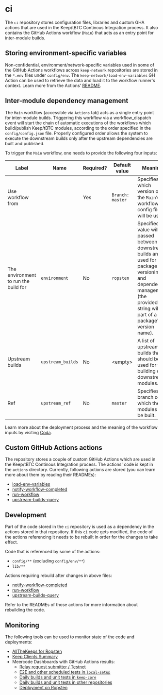 # ci

The `ci` repository stores configuration files, libraries and custom GHA actions
that are used in the Keep/tBTC Continous Integration process. It also contains
the GitHub Actions workflow (`Main`) that acts as an entry point for
inter-module builds.

## Storing environment-specific variables

Non-confidential, environment/network-specific variables used in some of the
GitHub Actions workflows across `keep-network` repositories are stored in the
`*.env` files under `config/env`. The `keep-network/load-env-variables` GH
Action can be used to retrieve the data and load it to the workflow runner's
context. Learn more from the Actions'
[README](https://github.com/keep-network/load-env-variables/blob/main/README.md).

## Inter-module dependency management

The `Main` workflow (accessible via `Actions` tab) acts as a single entry point
for inter-module builds. Triggering this workflow via a workflow_dispatch event
will start the chain of automatic executions of the workflows which
build/publish Keep/tBTC modules, according to the order specified in the
`config/config.json` file. Properly configured order allows the system to
execute the downstream builds only after the upstream dependencies are built and
published.

To trigger the `Main` workflow, one needs to provide the following four inputs:

| Label             | Name | Required? | Default value      | Meaning |
|-------------------|------|-----------|--------------------|--------|
| Use workflow from |      | Yes       | `Branch: master`   | Specifies which version of the `Main`‘s workflow config file will be used. |
| The environment to run the build for | `environment` | No | `ropsten` | Specified value will be passed between downstream builds and used for package versioning and dependency management (the provided string will be part of a package's version name). |
| Upstream builds | `upstream_builds` | No | &lt;empty> | A list of upstream builds that should be used for the building of downstream modules. |
| Ref |`upstream_ref` | No | `master` | Specifies the branch on which the modules will be built. | 

Learn more about the deployment process and the meaning of the workflow inputs
by visiting
[Coda](https://coda.io/d/Building-Keep_d-fmEgBNFVH/Current-CI-process_su1ww#_lupK9).

## Custom GitHub Actions actions

The repository stores a couple of custom GitHub Actions which are used in the
Keep/tBTC Continous Integration process. The actions' code is kept in the
`actions` directory. Currently, following actions are stored (you can learn more
about them by reading their READMEs):
* [load-env-variables](./actions/load-env-variables)
* [notify-workflow-completed](./actions/notify-workflow-completed)
* [run-workflow](./actions/run-workflow)
* [upstream-builds-query](./actions/upstream-builds-query)

## Development

Part of the code stored in the `ci` repository is used as a dependency in the
actions stored in that repository. If this `ci` code gets modified, the code of
the actions referencing it needs to be rebuilt in order for the changes to take
effect.

Code that is referenced by some of the actions:
* `config/**` (excluding `config/env/**`)
* `lib/**`

Actions requiring rebuild after changes in above files:
* [notify-workflow-completed](./actions/notify-workflow-completed)
* [run-workflow](./actions/run-workflow)
* [upstream-builds-query](./actions/upstream-builds-query)

Refer to the READMEs of those actions for more information about rebuilding the
code.

## Monitoring

The following tools can be used to monitor state of the code and deployments:
* [AllTheKeeps for Ropsten](https://allthekeeps.test.keep.network/deposits)
* [Keep Clients Summary](https://monitoring.test.keep.network/d/3r-BohOMz/keep-clients-summary?orgId=1&refresh=30s)
* Meercode Dashboards with GitHub Actions results:
  - [Relay request submitter / Testnet](https://meercode.io/public/list/af470c2ebc0da4a0b0cce2589660781e:f385a85f1b9ca5b44b35b1d61405b8569c4664f6cf41a8e71283d45ff4ff61b8f20f11dbb75d767c51a809ccd2ea06af)
  - [E2E and other scheduled tests in `local-setup`](https://meercode.io/public/list/07e8ed6fc354cb325b817626d09f6dce:c275abc3348031a1db35d79bd48533492d2ece50ae1f6cc696285b2064e33e8a35656aeaba4375687c8491e0fa44cb32)
  - [Daily builds and unit tests in `keep-core`](https://meercode.io/public/list/8658c17fc7593705fa105554536944eb:e630b20f8cb551d86d965e7134c96588e0959d8a66c9c74a92d913e3884d66f5e72cb4168d59fe0b78e17a1efebaec11/)
  - [Daily builds and unit tests in other repositories](https://meercode.io/public/list/996bf02d60c51e6ec3143e910a2f2afb:3d43f754b84d6a07209a882c825e273284b07de775fdcb2503e5d425f034c57c920ba8175aa1d7fff01cc6159ac9f80f)
  - [Deployment on Ropsten](https://meercode.io/public/list/41935b8f5ffcabfd0c0d63412547d720:1c3901d698c5c033914774f1cc5b8ffed254357a89c7a59b20f0c909db2141aa3e23b7a2080036f914c66f3f5cd69fdf)
